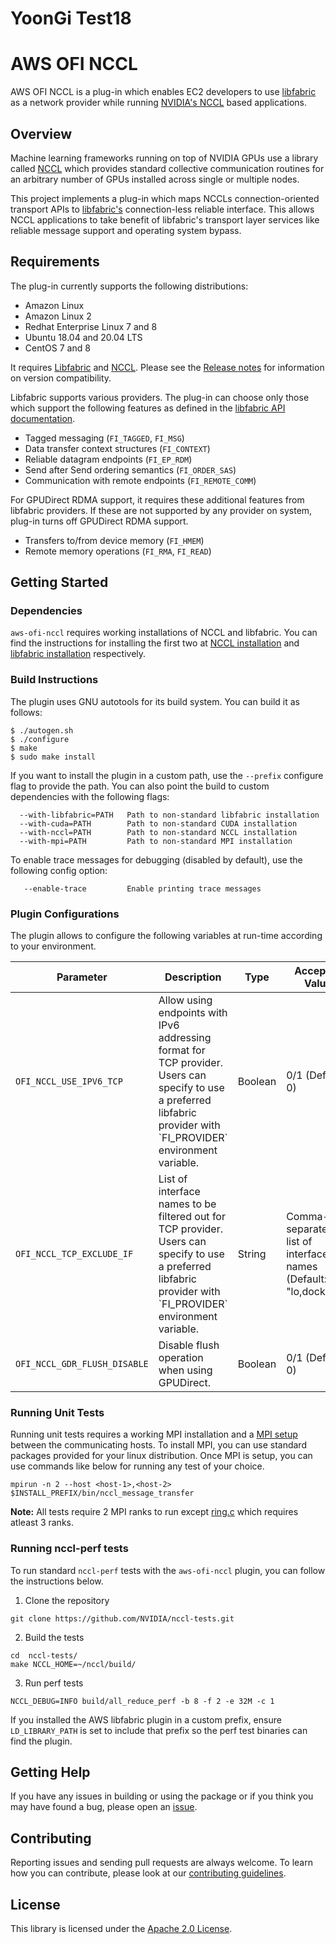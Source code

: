 # YoonGi Test18

# AWS OFI NCCL

AWS OFI NCCL is a plug-in which enables EC2 developers to use
[libfabric](https://github.com/ofiwg/libfabric) as a network provider while
running [NVIDIA's NCCL](https://github.com/NVIDIA/nccl) based applications.

## Overview

Machine learning frameworks running on top of NVIDIA GPUs use a library called
[NCCL](https://developer.nvidia.com/nccl) which provides standard collective
communication routines for an arbitrary number of GPUs installed across single
or multiple nodes.

This project implements a plug-in which maps NCCLs connection-oriented
transport APIs to [libfabric's](https://ofiwg.github.io/libfabric/)
connection-less reliable interface. This allows NCCL applications to take
benefit of libfabric's transport layer services like reliable message support
and operating system bypass.

## Requirements

The plug-in currently supports the following distributions:
* Amazon Linux
* Amazon Linux 2
* Redhat Enterprise Linux 7 and 8
* Ubuntu 18.04 and 20.04 LTS
* CentOS 7 and 8

It requires [Libfabric](http://github.com/ofiwg/libfabric/)
and [NCCL](http://github.com/NVIDIA/nccl/).  Please see the
[Release notes](http://github.com/aws/aws-ofi-nccl/releases) for
information on version compatibility.

Libfabric supports various providers. The plug-in can choose only those which
support the following features as defined in the
[libfabric API documentation](https://github.com/ofiwg/libfabric/tree/master/man/).

* Tagged messaging (`FI_TAGGED`, `FI_MSG`)
* Data transfer context structures (`FI_CONTEXT`)
* Reliable datagram endpoints (`FI_EP_RDM`)
* Send after Send ordering semantics (`FI_ORDER_SAS`)
* Communication with remote endpoints (`FI_REMOTE_COMM`)

For GPUDirect RDMA support, it requires these additional features from libfabric
providers. If these are not supported by any provider on system, plug-in turns off
GPUDirect RDMA support.

* Transfers to/from device memory (`FI_HMEM`)
* Remote memory operations (`FI_RMA`, `FI_READ`)

## Getting Started

### Dependencies

`aws-ofi-nccl` requires working installations of NCCL and libfabric. You can
find the instructions for installing the first two at
[NCCL installation](https://github.com/NVIDIA/nccl) and
[libfabric installation](https://github.com/ofiwg/libfabric) respectively.

### Build Instructions

The plugin uses GNU autotools for its build system. You can build it as follows:

```
$ ./autogen.sh
$ ./configure
$ make
$ sudo make install
```

If you want to install the plugin in a custom path, use the `--prefix`
configure flag to provide the path. You can also point the build to custom
dependencies with the following flags:

```
  --with-libfabric=PATH   Path to non-standard libfabric installation
  --with-cuda=PATH        Path to non-standard CUDA installation
  --with-nccl=PATH        Path to non-standard NCCL installation
  --with-mpi=PATH         Path to non-standard MPI installation
```

To enable trace messages for debugging (disabled by default), use the
following config option:

```
   --enable-trace         Enable printing trace messages
```

### Plugin Configurations

The plugin allows to configure the following variables at run-time according to your environment.

<table>
   <thead>
      <th>Parameter</th>
      <th>Description</th>
      <th>Type</th>
      <th>Accepted Value</th>
   </thead>
   <tr>
      <td><code>OFI_NCCL_USE_IPV6_TCP</code></td>
      <td>Allow using endpoints with IPv6 addressing format for TCP provider. Users can specify to use a preferred libfabric provider with `FI_PROVIDER` environment variable.</td>
      <td>Boolean</td>
      <td>0/1 (Default: 0)</td>
   </tr>
   <tr>
      <td><code>OFI_NCCL_TCP_EXCLUDE_IF</code></td>
      <td>List of interface names to be filtered out for TCP provider. Users can specify to use a preferred libfabric provider with `FI_PROVIDER` environment variable.</td>
      <td>String</td>
      <td>Comma-separated list of interface names (Default: "lo,docker0")</td>
   </tr>
   <tr>
      <td><code>OFI_NCCL_GDR_FLUSH_DISABLE</code></td>
      <td>Disable flush operation when using GPUDirect.</td>
      <td>Boolean</td>
      <td>0/1 (Default: 0)</td>
   </tr>
</table>


### Running Unit Tests

Running unit tests requires a working MPI installation and a
[MPI setup](https://www.open-mpi.org/faq/?category=running) between the
communicating hosts.  To install MPI, you can use standard packages provided
for your linux distribution. Once MPI is setup, you can use commands like below
for running any test of your choice.

```
mpirun -n 2 --host <host-1>,<host-2> $INSTALL_PREFIX/bin/nccl_message_transfer
```

**Note:** All tests require 2 MPI ranks to run except [ring.c](tests/ring.c)
which requires atleast 3 ranks.

### Running nccl-perf tests

To run standard `nccl-perf` tests with the `aws-ofi-nccl` plugin, you can
follow the instructions below.

1. Clone the repository
```
git clone https://github.com/NVIDIA/nccl-tests.git
```

2. Build the tests
```
cd  nccl-tests/
make NCCL_HOME=~/nccl/build/
```

3. Run perf tests
```
NCCL_DEBUG=INFO build/all_reduce_perf -b 8 -f 2 -e 32M -c 1
```

If you installed the AWS libfabric plugin in a custom prefix, ensure
`LD_LIBRARY_PATH` is set to include that prefix so the perf test binaries can
find the plugin.

## Getting Help

If you have any issues in building or using the package or if you think you may
have found a bug, please open an
[issue](https://github.com/aws/aws-ofi-nccl/issues).

## Contributing

Reporting issues and sending pull requests are always welcome. To learn how you
can contribute, please look at our
[contributing guidelines](CONTRIBUTING.md#contributing-guidelines).

## License

This library is licensed under the [Apache 2.0 License](LICENSE).

